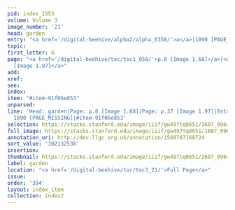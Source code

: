 ```yaml
---
pid: index_1553
volume: Volume 3
image_number: '21'
head: garden
entry: "<a href='/digital-beehive/alpha2/alpha_0358/'>a</a>|1890 [PAGE_MISSING]"
topic:
first_letter: G
page: "<a href='/digital-beehive/toc/toc1_058/'>p.8 [Image 1.68]</a>|<a href='/digital-beehive/toc/toc1_087/'>p.37
  [Image 1.97]</a>"
add:
xref:
see:
index:
item: "#item-91f06e853"
unparsed:
line: 'Head: garden|Page: p.8 [Image 1.68]|Page: p.37 [Image 1.97]|Entry: a|Entry:
  1890 [PAGE_MISSING]|#item-91f06e853'
selection: https://stacks.stanford.edu/image/iiif/gw497tq8651/1607_0964/1541,2538,813,135/full/0/default.jpg
full_image: https://stacks.stanford.edu/image/iiif/gw497tq8651/1607_0964/full/full/0/default.jpg
annotation_uri: http://dev.llgc.org.uk/annotation/1560787168724
sort_value: '302132538'
insertion:
thumbnail: https://stacks.stanford.edu/image/iiif/gw497tq8651/1607_0964/1541,2538,813,135/150,/0/default.jpg
label: garden
location: "<a href='/digital-beehive/toc/toc3_21/'>Full Page</a>"
issue:
order: '394'
layout: index_item
collection: index2
---
```


